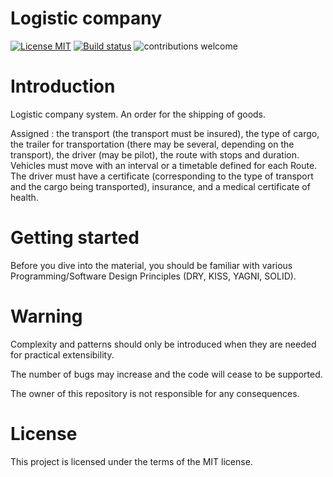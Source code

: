 # Logistic company
[![License MIT](https://img.shields.io/badge/license-MIT-blue.svg)](https://raw.githubusercontent.com/DyvakYA/LogisticCompany/master/LICENSE.md)
[![Build status](https://travis-ci.com/DyvakYA/LogisticCompany.svg?branch=master)](https://travis-ci.org/DyvakYA/LogisticCompany) 
![contributions welcome](https://img.shields.io/badge/contributions-welcome-brightgreen.svg?style=flat)


# Introduction

Logistic company system. An order for the shipping of goods. 

Assigned : the transport (the transport must be insured), the type of cargo, 
the trailer for transportation (there may be several, depending on the transport), 
the driver (may be pilot), the route with stops and duration. 
Vehicles must move with an interval or a timetable defined for each Route. 
The driver must have a certificate (corresponding to the type of transport and the cargo being transported), 
insurance, and a medical certificate of health.

 # Getting started
 
 Before you dive into the material, you should be familiar with various
 Programming/Software Design Principles (DRY, KISS, YAGNI, SOLID).
 
  # Warning
 
 Complexity and patterns should only be introduced when they are needed for practical
 extensibility.
 
 The number of bugs may increase and the code will cease to be supported.
  
 The owner of this repository is not responsible for any consequences.
 
 # License
 
 This project is licensed under the terms of the MIT license.




